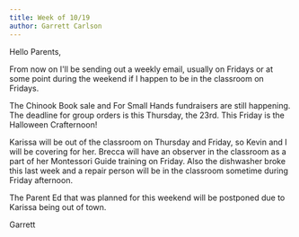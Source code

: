 ```yaml
---
title: Week of 10/19
author: Garrett Carlson
---
```


Hello Parents,

From now on I'll be sending out a weekly email, usually on Fridays or at some point during the weekend if I happen to be in the classroom on Fridays.

The Chinook Book sale and For Small Hands fundraisers are still happening. The deadline for group orders is this Thursday, the 23rd. This Friday is the Halloween Crafternoon!

Karissa will be out of the classroom on Thursday and Friday, so Kevin and I will be covering for her. Brecca will have an observer in the classroom as a part of her Montessori Guide training on Friday. Also the dishwasher broke this last week and a repair person will be in the classroom sometime during Friday afternoon.

The Parent Ed that was planned for this weekend will be postponed due to Karissa being out of town.

Garrett

